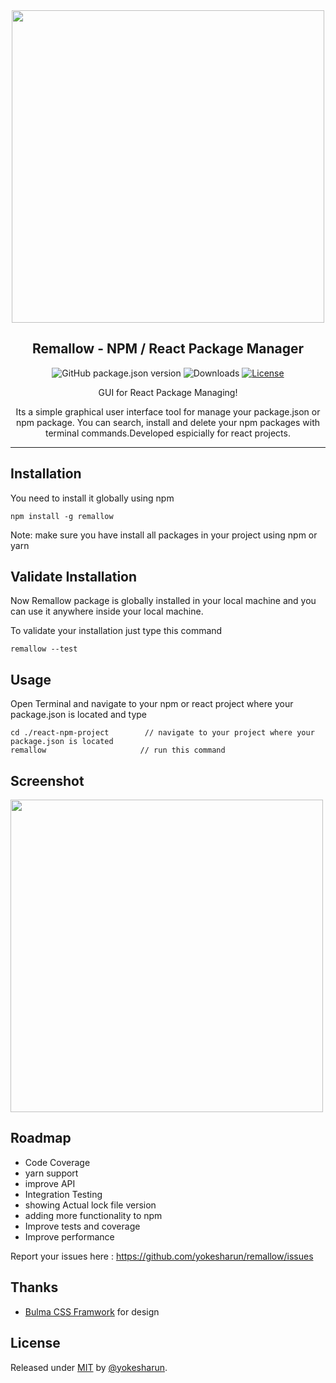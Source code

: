 
<div align="center">
  
  <img width="500px" src="https://user-images.githubusercontent.com/12830078/145022400-6f44dd7b-5909-474d-9274-7a860e3d0758.png" align="center" />
  <h2 align="center">Remallow - NPM / React Package Manager</h2>
  
![GitHub package.json version](https://img.shields.io/github/package-json/v/yokesharun/remallow)
![Downloads](https://img.shields.io/npm/dt/remallow)
[![License](https://img.shields.io/badge/License-MIT-blue)](#license)
  
   <p align="center">GUI for React Package Managing! </p>
   <p align="center">Its a simple graphical user interface tool for manage your package.json or npm package. You can search, install and delete your npm packages with terminal commands.Developed espicially for react projects. </p>

</div>

-------

## Installation

You need to install it globally using npm

```
npm install -g remallow
```

Note: make sure you have install all packages in your project using npm or yarn
## Validate Installation

Now Remallow package is globally installed in your local machine and you can use it anywhere inside your local machine.

To validate your installation just type this command

```
remallow --test
```

## Usage

Open Terminal and navigate to your npm or react project where your package.json is located and type

```
cd ./react-npm-project        // navigate to your project where your package.json is located
remallow                     // run this command
```
## Screenshot

<img width="500px" src="https://user-images.githubusercontent.com/12830078/145374242-29284b59-d158-4707-b6da-6619f9858098.png" />


## Roadmap
- Code Coverage
- yarn support
- improve API
- Integration Testing
- showing Actual lock file version
- adding more functionality to npm
- Improve tests and coverage
- Improve performance

Report your issues here : https://github.com/yokesharun/remallow/issues

## Thanks

- [Bulma CSS Framwork](https://github.com/jgthms/bulma) for design

## License

Released under [MIT](/LICENSE) by [@yokesharun](https://github.com/yokesharun).
